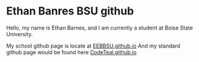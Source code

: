 # Ethan Banres BSU github

Hello, my name is Ethan Barnes, and I am currently a student at Boise State University.

My school github page is locate at [EEBBSU.github.io](https://eebbsu.github.io/EEBBSU/)
And my standard github page would be found here [CodeTeal.github.io](https://codeteal422.github.io/)